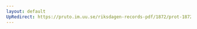 ```yaml
---
layout: default
UpRedirect: https://pruto.im.uu.se/riksdagen-records-pdf/1872/prot-1872--fk--126.pdf
---
```

